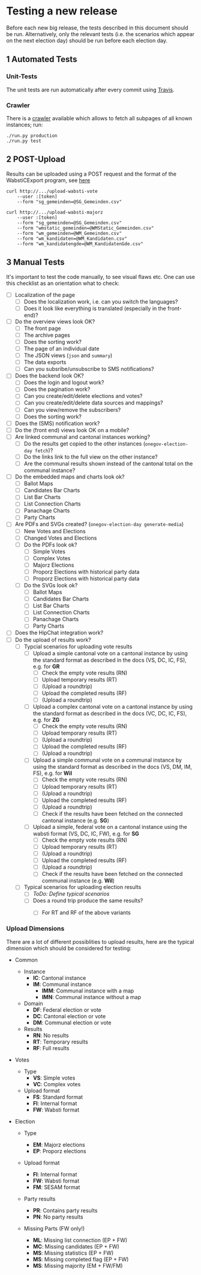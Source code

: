 Testing a new release
=====================

Before each new big release, the tests described in this document should be run.
Alternatively, only the relevant tests (i.e. the scenarios which appear on the
next election day) should be run before each election day.

1 Automated Tests
-----------------

### Unit-Tests

The unit tests are run automatically after every commit using
[Travis](https://travis-ci.org/OneGov/onegov.election_day).

### Crawler

There is a [crawler](https://github.com/msom/crawler.elections) available which
allows to fetch all subpages of all known instances; run:

```
./run.py production
./run.py test
```

2 POST-Upload
-------------

Results can be uploaded using a POST request and the format of the WabstiCExport
program, see [here](readme.md#curl-examples)


```
curl http://.../upload-wabsti-vote
	--user :[token]
	--form "sg_gemeinden=@SG_Gemeinden.csv"

curl http://.../upload-wabsti-majorz
	--user :[token]
	--form "sg_gemeinden=@SG_Gemeinden.csv"
	--form "wmstatic_gemeinden=@WMStatic_Gemeinden.csv"
	--form "wm_gemeinden=@WM_Gemeinden.csv"
	--form "wm_kandidaten=@WM_Kandidaten.csv"
	--form "wm_kandidatengde=@WM_KandidatenGde.csv"
```

3 Manual Tests
--------------

It's important to test the code manually, to see visual flaws etc. One can use this checklist as an orientation what to check:

- [ ] Localization of the page
  - [ ] Does the localization work, i.e. can you switch the languages?
  - [ ] Does it look like everything is translated (especially in the front-end)?
- [ ] Do the overview views look OK?
  - [ ] The front page
  - [ ] The archive pages
  - [ ] Does the sorting work?
  - [ ] The page of an individual date
  - [ ] The JSON views (`json` and `summary`)
  - [ ] The data exports
  - [ ] Can you subsribe/unsubscribe to SMS notifications?
- [ ] Does the backend look OK?
  - [ ] Does the login and logout work?
  - [ ] Does the pagination work?
  - [ ] Can you create/edit/delete elections and votes?
  - [ ] Can you create/edit/delete data sources and mappings?
  - [ ] Can you view/remove the subscribers?
  - [ ] Does the sorting work?
- [ ] Does the (SMS) notification work?
- [ ] Do the (front end) views look OK on a mobile?
- [ ] Are linked communal and cantonal instances working?
  - [ ] Do the results get copied to the other instances (`onegov-election-day fetch`)?
  - [ ] Do the links link to the full view on the other instance?
  - [ ] Are the communal results shown instead of the cantonal total on the communal instance?
- [ ] Do the embedded maps and charts look ok?
  - [ ] Ballot Maps
  - [ ] Candidates Bar Charts
  - [ ] List Bar Charts
  - [ ] List Connection Charts
  - [ ] Panachage Charts
  - [ ] Party Charts
- [ ] Are PDFs and SVGs created? (`onegov-election-day generate-media`)
  - [ ] New Votes and Elections
  - [ ] Changed Votes and Elections
  - [ ] Do the PDFs look ok?
    - [ ] Simple Votes
    - [ ] Complex Votes
    - [ ] Majorz Elections
    - [ ] Proporz Elections with historical party data
    - [ ] Proporz Elections with historical party data
  - [ ] Do the SVGs look ok?
    - [ ] Ballot Maps
    - [ ] Candidates Bar Charts
    - [ ] List Bar Charts
    - [ ] List Connection Charts
    - [ ] Panachage Charts
    - [ ] Party Charts
- [ ] Does the HipChat integration work?
- [ ] Do the upload of results work?
  - [ ] Typcial scenarios for uploading vote results
    - [ ] Upload a simple cantonal vote on a cantonal instance by using the standard format as described in the docs (VS, DC, IC, FS), e.g. for **GR**
      - [ ] Check the empty vote results (RN)
      - [ ] Upload temporary results (RT)
      - [ ] (Upload a roundtrip)
      - [ ] Upload the completed results (RF)
      - [ ] (Upload a roundtrip)
    - [ ] Upload a complex cantonal vote on a cantonal instance by using the standard format as described in the docs (VC, DC, IC, FS), e.g. for **ZG**
      - [ ] Check the empty vote results (RN)
      - [ ] Upload temporary results (RT)
      - [ ] (Upload a roundtrip)
      - [ ] Upload the completed results (RF)
      - [ ] (Upload a roundtrip)
    - [ ] Upload a simple communal vote on a communal instance by using the standard format as described in the docs (VS, DM, IM, FS), e.g. for **Wil**
      - [ ] Check the empty vote results (RN)
      - [ ] Upload temporary results (RT)
      - [ ] (Upload a roundtrip)
      - [ ] Upload the completed results (RF)
      - [ ] (Upload a roundtrip)
      - [ ] Check if the results have been fetched on the connected cantonal instance (e.g. **SG**)
    - [ ] Upload a simple, federal vote on a cantonal instance using the wabsti format (VS, DC, IC, FW), e.g. for **SG**
      - [ ] Check the empty vote results (RN)
      - [ ] Upload temporary results (RT)
      - [ ] (Upload a roundtrip)
      - [ ] Upload the completed results (RF)
      - [ ] (Upload a roundtrip)
      - [ ] Check if the results have been fetched on the connected communal instance (e.g. **Wil**)
  - [ ] Typical scenarios for uploading election results
    - [ ] *ToDo: Define typical scenarios*
    - [ ] Does a round trip produce the same results?
      - [ ] For RT and RF of the above variants


### Upload Dimensions

There are a lot of different possiblities to upload results, here are the typical dimension which should be considered for testing:

- Common

  - Instance
    - **IC**: Cantonal instance
    - **IM**: Communal instance
      - **IMM**: Communal instance with a map
      - **IMN**: Communal instance without a map
  - Domain
    - **DF**: Federal election or vote
    - **DC**: Cantonal election or vote
    - **DM**: Communal election or vote
  - Results
    - **RN**: No results
    - **RT**: Temporary results
    - **RF**: Full results

- Votes

  - Type
    - **VS**: Simple votes
    - **VC**: Complex votes
  - Upload format
    - **FS**: Standard format
    - **FI**: Internal format
    - **FW**: Wabsti format

- Election

  - Type

    - **EM**: Majorz elections
    - **EP**: Proporz elections

  - Upload format

    - **FI**: Internal format
    - **FW**: Wabsti format
    - **FM**: SESAM format

  - Party results

    - **PR**: Contains party results
    - **PN**: No party results

  - Missing Parts (FW only!)

    - **ML**: Missing list connection (EP + FW)
    - **MC**: Missing candidates (EP + FW)
    - **MS**: Missing statistics (EP + FW)
    - **MS**: Missing completed flag (EP + FW)
    - **MS**: Missing majority (EM + FW/FM)

    ​
